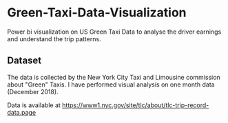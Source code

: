 # Green-Taxi-Data-Visualization
Power bi visualization on US Green Taxi Data to analyse the driver earnings and understand the trip patterns.

## Dataset
The data is collected by the New York City Taxi and Limousine commission about "Green" Taxis. I have performed visual analysis on one month data (December 2018).

Data is available at https://www1.nyc.gov/site/tlc/about/tlc-trip-record-data.page
